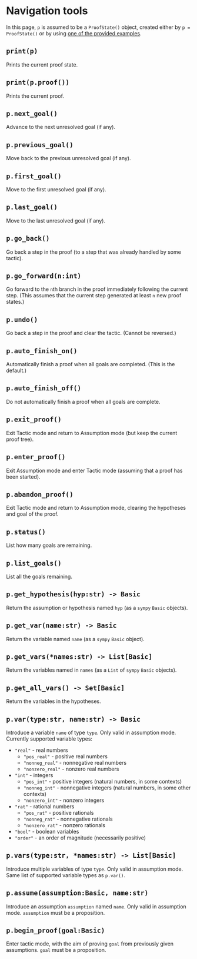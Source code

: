 # Navigation tools

In this page, `p` is assumed to be a `ProofState()` object, created either by `p = ProofState()` or by using [one of the provided examples](exercises.md).

## `print(p)`

Prints the current proof state.

## `print(p.proof())`

Prints the current proof.

## `p.next_goal()`

Advance to the next unresolved goal (if any).

## `p.previous_goal()`

Move back to the previous unresolved goal (if any).

## `p.first_goal()`

Move to the first unresolved goal (if any).

## `p.last_goal()`

Move to the last unresolved goal (if any).

## `p.go_back()`

Go back a step in the proof (to a step that was already handled by some tactic).

## `p.go_forward(n:int)`

Go forward to the `n`th branch in the proof immediately following the current step.  (This assumes that the current step generated at least `n` new proof states.)

## `p.undo()`

Go back a step in the proof and clear the tactic.  (Cannot be reversed.)

## `p.auto_finish_on()`

Automatically finish a proof when all goals are completed. (This is the default.)

## `p.auto_finish_off()`

Do not automatically finish a proof when all goals are complete.

## `p.exit_proof()`

Exit Tactic mode and return to Assumption mode (but keep the current proof tree).

## `p.enter_proof()`

Exit Assumption mode and enter Tactic mode (assuming that a proof has been started).

## `p.abandon_proof()`

Exit Tactic mode and return to Assumption mode, clearing the hypotheses and goal of the proof.

## `p.status()`

List how many goals are remaining.

## `p.list_goals()`

List all the goals remaining.

## `p.get_hypothesis(hyp:str) -> Basic`

Return the assumption or hypothesis named `hyp` (as a `sympy` `Basic` objects).

## `p.get_var(name:str) -> Basic`

Return the variable named `name` (as a `sympy` `Basic` object).

## `p.get_vars(*names:str) -> List[Basic]`

Return the variables named in `names` (as a `List` of `sympy` `Basic` objects).

## `p.get_all_vars() -> Set[Basic]`

Return the variables in the hypotheses.

## `p.var(type:str, name:str) -> Basic`

Introduce a variable `name` of type `type`.  Only valid in assumption mode.  Currently supported variable types:

* `"real"` - real numbers
    * `"pos_real"` - positive real numbers
    * `"nonneg_real"` - nonnegative real numbers
    * `"nonzero_real"` - nonzero real numbers
* `"int"` - integers
    * `"pos_int"` - positive integers (natural numbers, in some contexts)
    * `"nonneg_int"` - nonnegative integers (natural numbers, in some other contexts)
    * `"nonzero_int"` - nonzero integers
* `"rat"` - rational numbers
    * `"pos_rat"` - positive rationals
    * `"nonneg_rat"` - nonnegative rationals
    * `"nonzero_rat"` - nonzero rationals
* `"bool"` - boolean variables
* `"order"` - an order of magnitude (necessarily positive)

## `p.vars(type:str, *names:str) -> List[Basic]`

Introduce multiple variables of type `type`.  Only valid in assumption mode.  Same list of supported variable types as `p.var()`.

## `p.assume(assumption:Basic, name:str)`

Introduce an assumption `assumption` named `name`.  Only valid in assumption mode.  `assumption` must be a proposition.

## `p.begin_proof(goal:Basic)`

Enter tactic mode, with the aim of proving `goal` from previously given assumptions.  `goal` must be a proposition.